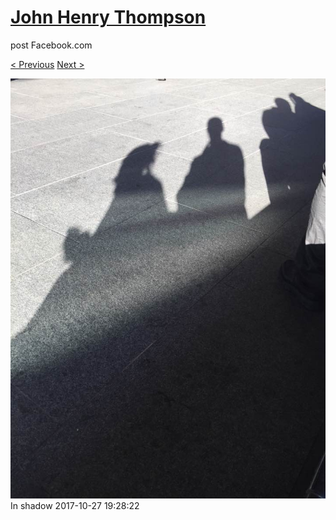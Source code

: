 # [John Henry Thompson](../README.md)
post Facebook.com

[< Previous](2017-10-29-3.md) [Next >](2017-10-27-2.md)

[![](../media/2017-10-27/Timeline-Photos-In-shadow.jpg)](../README.md)
In shadow
2017-10-27 19:28:22